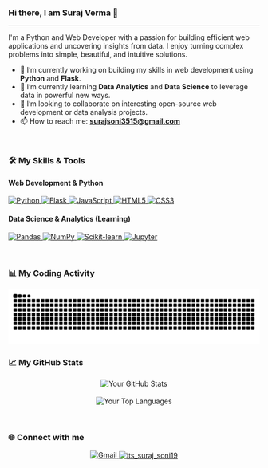 ### Hi there, I am Suraj Verma 👋

---

I'm a Python and Web Developer with a passion for building efficient web applications and uncovering insights from data. I enjoy turning complex problems into simple, beautiful, and intuitive solutions.

- 🔭 I’m currently working on building my skills in web development using **Python** and **Flask**.
- 🌱 I’m currently learning **Data Analytics** and **Data Science** to leverage data in powerful new ways.
- 👯 I’m looking to collaborate on interesting open-source web development or data analysis projects.
- 📫 How to reach me: **surajsoni3515@gmail.com**

<br/>

### 🛠️ My Skills & Tools

#### Web Development & Python
<p align="left">
  <a href="https://www.python.org" target="_blank" rel="noreferrer">
    <img src="https://img.shields.io/badge/Python-3776AB?style=for-the-badge&logo=python&logoColor=white" alt="Python">
  </a>
  <a href="https://flask.palletsprojects.com/" target="_blank" rel="noreferrer">
    <img src="https://img.shields.io/badge/Flask-000000?style=for-the-badge&logo=flask&logoColor=white" alt="Flask">
  </a>
  <a href="https://developer.mozilla.org/en-US/docs/Web/JavaScript" target="_blank" rel="noreferrer">
    <img src="https://img.shields.io/badge/JavaScript-F7DF1E?style=for-the-badge&logo=javascript&logoColor=black" alt="JavaScript">
  </a>
  <a href="https://www.w3.org/html/" target="_blank" rel="noreferrer">
    <img src="https://img.shields.io/badge/HTML5-E34F26?style=for-the-badge&logo=html5&logoColor=white" alt="HTML5">
  </a>
  <a href="https://www.w3schools.com/css/" target="_blank" rel="noreferrer">
    <img src="https://img.shields.io/badge/CSS3-1572B6?style=for-the-badge&logo=css3&logoColor=white" alt="CSS3">
  </a>
</p>

#### Data Science & Analytics (Learning)
<p align="left">
  <a href="https://pandas.pydata.org/" target="_blank" rel="noreferrer">
    <img src="https://img.shields.io/badge/Pandas-150458?style=for-the-badge&logo=pandas&logoColor=white" alt="Pandas">
  </a>
  <a href="https://numpy.org/" target="_blank" rel="noreferrer">
    <img src="https://img.shields.io/badge/NumPy-013243?style=for-the-badge&logo=numpy&logoColor=white" alt="NumPy">
  </a>
    <a href="https://scikit-learn.org/" target="_blank" rel="noreferrer">
    <img src="https://img.shields.io/badge/Scikit--learn-F7931E?style=for-the-badge&logo=scikitlearn&logoColor=white" alt="Scikit-learn">
  </a>
  <a href="https://jupyter.org/" target="_blank" rel="noreferrer">
    <img src="https://img.shields.io/badge/Jupyter-F37626?style=for-the-badge&logo=jupyter&logoColor=white" alt="Jupyter">
  </a>
</p>

<br/>

### 📊 My Coding Activity
![snake animation](https://github.com/suraj-verma2004/suraj-verma2004/blob/output/github-contribution-grid-snake.svg)
<br/>

### 📈 My GitHub Stats

<p align="center">
  <img align="center" src="https://github-readme-stats.vercel.app/api?username=suraj-verma2004&show_icons=true&theme=dracula&rank_icon=github" alt="Your GitHub Stats"/>
  <br/><br/>
  <img align="center" src="https://github-readme-stats.vercel.app/api/top-langs/?username=suraj-verma2004&layout=compact&theme=dracula" alt="Your Top Languages"/>
</p>

<br/>

### 🌐 Connect with me

<p align="center">
<a href="mailto:surajsoni3515@gmail.com">
<img src="https://img.shields.io/badge/Gmail-D14836?style=for-the-badge&logo=gmail&logoColor=white" alt="Gmail"/>
</a>
<a href="https://instagram.com/its_suraj_soni19" target="blank">
<img align="center" src="https://raw.githubusercontent.com/rahuldkjain/github-profile-readme-generator/master/src/images/icons/Social/instagram.svg" alt="its_suraj_soni19" height="30" width="40" />
</a>
</p>
